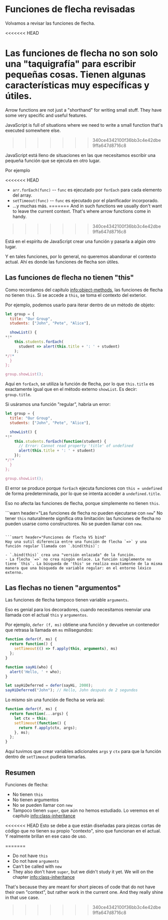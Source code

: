 # Funciones de flecha revisadas

Volvamos a revisar las funciones de flecha.

<<<<<<< HEAD

Las funciones de flecha no son solo una "taquigrafía" para escribir pequeñas cosas. Tienen algunas características muy específicas y útiles.
=======
Arrow functions are not just a "shorthand" for writing small stuff. They have some very specific and useful features.

JavaScript is full of situations where we need to write a small function that's executed somewhere else.
>>>>>>> 340ce4342100f36bb3c4e42dbe9ffa647d8716c8

JavaScript está lleno de situaciones en las que necesitamos escribir una pequeña función que se ejecuta en otro lugar.


Por ejemplo

<<<<<<< HEAD
- `arr.forEach(func)` -- `func` es ejecutado por `forEach` para cada elemento del array.
- `setTimeout(func)` -- `func` es ejecutado por el planificador incorporado.
- ...y muchas más.
=======
And in such functions we usually don't want to leave the current context. That's where arrow functions come in handy.
>>>>>>> 340ce4342100f36bb3c4e42dbe9ffa647d8716c8

Está en el espíritu de JavaScript crear una función y pasarla a algún otro lugar.


Y en tales funciones, por lo general, no queremos abandonar el contexto actual. Ahí es donde las funciones de flecha son útiles.


## Las funciones de flecha no tienen "this"

Como recordamos del capítulo <info:object-methods>, las funciones de flecha no tienen `this`. Si se accede a `this`, se toma el contexto del exterior.

Por ejemplo, podemos usarlo para iterar dentro de un método de objeto:

```js run
let group = {
  title: "Our Group",
  students: ["John", "Pete", "Alice"],

  showList() {
*!*
    this.students.forEach(
      student => alert(this.title + ': ' + student)
    );
*/!*
  }
};

group.showList();
```

Aquí en `forEach`, se utiliza la función de flecha, por lo que `this.title` es exactamente igual que en el método externo `showList`. Es decir: `group.title`.

Si usáramos una función "regular", habría un error:

```js run
let group = {
  title: "Our Group",
  students: ["John", "Pete", "Alice"],

  showList() {
*!*
    this.students.forEach(function(student) {
      // Error: Cannot read property 'title' of undefined
      alert(this.title + ': ' + student)
    });
*/!*
  }
};

group.showList();
```

El error se produce porque `forEach` ejecuta funciones con `this = undefined` de forma predeterminada, por lo que se intenta acceder a `undefined.title`.

Eso no afecta las funciones de flecha, porque simplemente no tienen `this`.

```warn header="Las funciones de flecha no pueden ejecutarse con `new`"
No tener `this` naturalmente significa otra limitación: las funciones de flecha no pueden usarse como constructores. No se pueden llamar con `new`.
```

```smart header="Funciones de flecha VS bind"
Hay una sutil diferencia entre una función de flecha `=>` y una función regular llamada con `.bind(this)`:

- `.bind(this)` crea una "versión enlazada" de la función.
- La flecha `=>` no crea ningún enlace. La función simplemente no tiene `this`. La búsqueda de 'this' se realiza exactamente de la misma manera que una búsqueda de variable regular: en el entorno léxico externo.
```

## Las flechas no tienen "argumentos"

Las funciones de flecha tampoco tienen variable `arguments`.

Eso es genial para los decoradores, cuando necesitamos reenviar una llamada con el actual `this` y `argumentos`.

Por ejemplo, `defer (f, ms)` obtiene una función y devuelve un contenedor que retrasa la llamada en `ms` milisegundos:

```js run
function defer(f, ms) {
  return function() {
    setTimeout(() => f.apply(this, arguments), ms)
  };
}

function sayHi(who) {
  alert('Hello, ' + who);
}

let sayHiDeferred = defer(sayHi, 2000);
sayHiDeferred("John"); // Hello, John después de 2 segundos
```

Lo mismo sin una función de flecha se vería así:

```js
function defer(f, ms) {
  return function(...args) {
    let ctx = this;
    setTimeout(function() {
      return f.apply(ctx, args);
    }, ms);
  };
}
```

Aquí tuvimos que crear variables adicionales `args` y `ctx` para que la función dentro de `setTimeout` pudiera tomarlas.

## Resumen

Funciones de flecha:


- No tienen `this`
- No tienen argumentos
- No se pueden llamar con `new`
- Tampoco tienen `super`, que aún no hemos estudiado. Lo veremos en el capítulo <info:class-inheritance>

<<<<<<< HEAD
Esto se debe a que están diseñadas para piezas cortas de código que no tienen su propio "contexto", sino que funcionan en el actual. Y realmente brillan en ese caso de uso.

=======
- Do not have `this`
- Do not have `arguments`
- Can't be called with `new`
- They also don't have `super`, but we didn't study it yet. We will on the chapter <info:class-inheritance>

That's because they are meant for short pieces of code that do not have their own "context", but rather work in the current one. And they really shine in that use case.
>>>>>>> 340ce4342100f36bb3c4e42dbe9ffa647d8716c8
